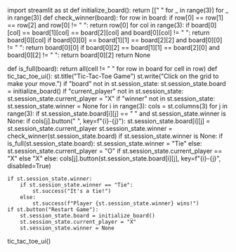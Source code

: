 import streamlit as st
def initialize_board():
    return [[" " for _ in range(3)] for _ in range(3)]
def check_winner(board):
    for row in board:
        if row[0] == row[1] == row[2] and row[0] != " ":
            return row[0]
    for col in range(3):
        if board[0][col] == board[1][col] == board[2][col] and board[0][col] != " ":
            return board[0][col]
    if board[0][0] == board[1][1] == board[2][2] and board[0][0] != " ":
        return board[0][0]
    if board[0][2] == board[1][1] == board[2][0] and board[0][2] != " ":
        return board[0][2]
    return None

def is_full(board):
    return all(cell != " " for row in board for cell in row)
def tic_tac_toe_ui():
    st.title("Tic-Tac-Toe Game")
    st.write("Click on the grid to make your move.")
    if "board" not in st.session_state:
        st.session_state.board = initialize_board()
    if "current_player" not in st.session_state:
        st.session_state.current_player = "X"
    if "winner" not in st.session_state:
        st.session_state.winner = None
    for i in range(3):
        cols = st.columns(3)
        for j in range(3):
            if st.session_state.board[i][j] == " " and st.session_state.winner is None:
                if cols[j].button(" ", key=f"{i}-{j}"):
                    st.session_state.board[i][j] = st.session_state.current_player
                    st.session_state.winner = check_winner(st.session_state.board)
                    if st.session_state.winner is None:
                        if is_full(st.session_state.board):
                            st.session_state.winner = "Tie"
                        else:
                            st.session_state.current_player = "O" if st.session_state.current_player == "X" else "X"
            else:
                cols[j].button(st.session_state.board[i][j], key=f"{i}-{j}", disabled=True)

    if st.session_state.winner:
        if st.session_state.winner == "Tie":
            st.success("It's a tie!")
        else:
            st.success(f"Player {st.session_state.winner} wins!")
    if st.button("Restart Game"):
        st.session_state.board = initialize_board()
        st.session_state.current_player = "X"
        st.session_state.winner = None

tic_tac_toe_ui()
